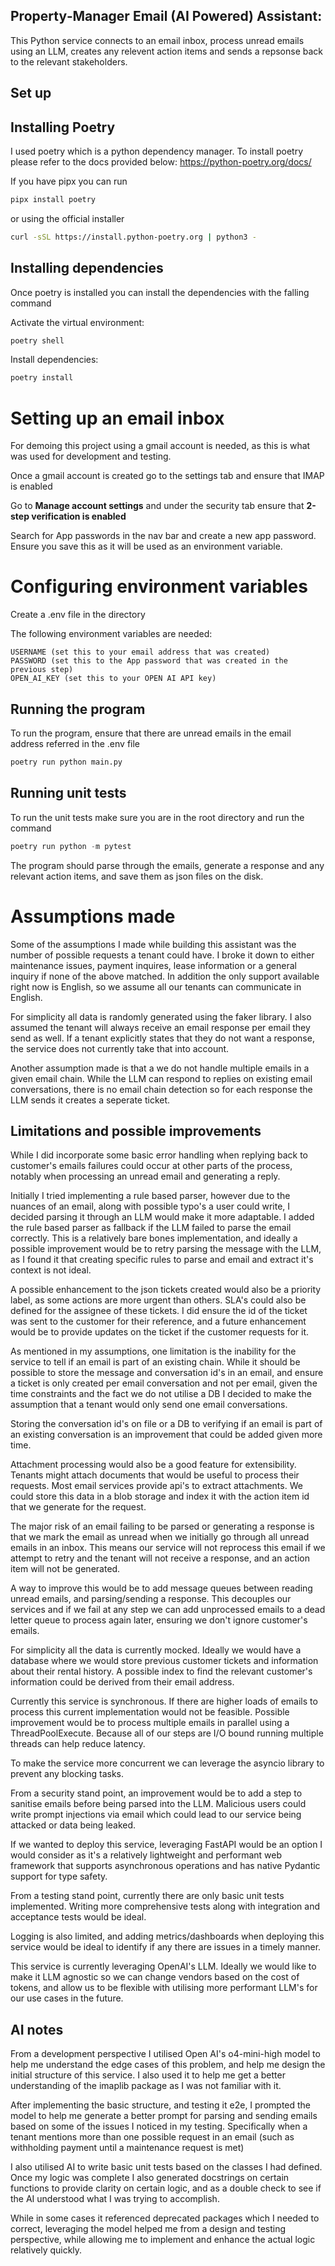 ## Property‑Manager Email (AI Powered) Assistant:

This Python service connects to an email inbox, process unread emails using an LLM, creates any relevent action items and sends a repsonse back to the relevant stakeholders.

## Set up

## Installing Poetry

I used poetry which is a python dependency manager. To install poetry please refer to the docs provided below:
https://python-poetry.org/docs/

If you have pipx you can run

```bash
pipx install poetry
```

or using the official installer

```bash
curl -sSL https://install.python-poetry.org | python3 -
```

## Installing dependencies

Once poetry is installed you can install the dependencies with the falling command

Activate the virtual environment:

```python
poetry shell
```

Install dependencies:

```python
poetry install
```

# Setting up an email inbox

For demoing this project using a gmail account is needed, as this is what was used for development and testing.

Once a gmail account is created go to the settings tab and ensure that IMAP is enabled

Go to **Manage account settings** and under the security tab ensure that **2-step verification is enabled**

Search for App passwords in the nav bar and create a new app password. Ensure you save this as it will be used as an environment variable.

# Configuring environment variables

Create a .env file in the directory

The following environment variables are needed:

```
USERNAME (set this to your email address that was created)
PASSWORD (set this to the App password that was created in the previous step)
OPEN_AI_KEY (set this to your OPEN AI API key)
```

## Running the program

To run the program, ensure that there are unread emails in the email address referred in the .env file

```python
poetry run python main.py
```

## Running unit tests

To run the unit tests make sure you are in the root directory and run the command

```python
poetry run python -m pytest
```

The program should parse through the emails, generate a response and any relevant action items, and save them as json files on the disk.

# Assumptions made

Some of the assumptions I made while building this assistant was the number of possible requests a tenant could have. I broke it down to either maintenance issues, payment inquires, lease information or a general inquiry if none of the above matched. In addition the only support available right now is English, so we assume all our tenants can communicate in English.

For simplicity all data is randomly generated using the faker library. I also assumed the tenant will always receive an email response per email they send as well. If a tenant explicitly states that they do not want a response, the service does not currently take that into account.

Another assumption made is that a we do not handle multiple emails in a given email chain. While the LLM can respond to replies on existing email conversations, there is no email chain detection so for each response the LLM sends it creates a seperate ticket.

## Limitations and possible improvements

While I did incorporate some basic error handling when replying back to customer's emails failures could occur at other parts of the process, notably when processing an unread email and generating a reply.

Initially I tried implementing a rule based parser, however due to the nuances of an email, along with possible typo's a user could write, I decided parsing it through an LLM would make it more adaptable. I added the rule based parser as fallback if the LLM failed to parse the email correctly. This is a relatively bare bones implementation, and ideally a possible improvement would be to retry parsing the message with the LLM, as I found it that creating specific rules to parse and email and extract it's context is not ideal.

A possible enhancement to the json tickets created would also be a priority label, as some actions are more urgent than others. SLA's could also be defined for the assignee of these tickets. I did ensure the id of the ticket was sent to the customer for their reference, and a future enhancement would be to provide updates on the ticket if the customer requests for it.

As mentioned in my assumptions, one limitation is the inability for the service to tell if an email is part of an existing chain. While it should be possible to store the message and conversation id's in an email, and ensure a ticket is only created per email conversation and not per email, given the time constraints and the fact we do not utilise a DB I decided to make the assumption that a tenant would only send one email conversations.

Storing the conversation id's on file or a DB to verifying if an email is part of an existing conversation is an improvement that could be added given more time.

Attachment processing would also be a good feature for extensibility. Tenants might attach documents that would be useful to process their requests. Most email services provide api's to extract attachments. We could store this data in a blob storage and index it with the action item id that we generate for the request.

The major risk of an email failing to be parsed or generating a response is that we mark the email as unread when we initially go through all unread emails in an inbox. This means our service will not reprocess this email if we attempt to retry and the tenant will not receive a response, and an action item will not be generated.

A way to improve this would be to add message queues between reading unread emails, and parsing/sending a response. This decouples our services and if we fail at any step we can add unprocessed emails to a dead letter queue to process again later, ensuring we don't ignore customer's emails.

For simplicity all the data is currently mocked. Ideally we would have a database where we would store previous customer tickets and information about their rental history. A possible index to find the relevant customer's information could be derived from their email address.

Currently this service is synchronous. If there are higher loads of emails to process this current implementation would not be feasible. Possible improvement would be to process multiple emails in parallel using a ThreadPoolExecute. Because all of our steps are I/O bound running multiple threads can help reduce latency.

To make the service more concurrent we can leverage the asyncio library to prevent any blocking tasks.

From a security stand point, an improvement would be to add a step to sanitise emails before being parsed into the LLM. Malicious users could write prompt injections via email which could lead to our service being attacked or data being leaked.

If we wanted to deploy this service, leveraging FastAPI would be an option I would consider as it's a relatively lightweight and performant web framework that supports asynchronous operations and has native Pydantic support for type safety.

From a testing stand point, currently there are only basic unit tests implemented. Writing more comprehensive tests along with integration and acceptance tests would be ideal.

Logging is also limited, and adding metrics/dashboards when deploying this service would be ideal to identify if any there are issues in a timely manner.

This service is currently leveraging OpenAI's LLM. Ideally we would like to make it LLM agnostic so we can change vendors based on the cost of tokens, and allow us to be flexible with utilising more performant LLM's for our use cases in the future.

## AI notes

From a development perspective I utilised Open AI's o4-mini-high model to help me understand the edge cases of this problem, and help me design the initial structure of this service. I also used it to help me get a better understanding of the imaplib package as I was not familiar with it.

After implementing the basic structure, and testing it e2e, I prompted the model to help me generate a better prompt for parsing and sending emails based on some of the issues I noticed in my testing. Specifically when a tenant mentions more than one possible request in an email (such as withholding payment until a maintenance request is met)

I also utilised AI to write basic unit tests based on the classes I had defined. Once my logic was complete I also generated docstrings on certain functions to provide clarity on certain logic, and as a double check to see if the AI understood what I was trying to accomplish.

While in some cases it referenced deprecated packages which I needed to correct, leveraging the model helped me from a design and testing perspective, while allowing me to implement and enhance the actual logic relatively quickly.
